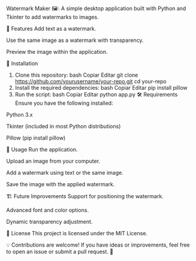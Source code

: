 Watermark Maker 🖼️💧
A simple desktop application built with Python and Tkinter to add watermarks to images.

📌 Features
Add text as a watermark.

Use the same image as a watermark with transparency.

Preview the image within the application.

🚀 Installation
1. Clone this repository:
bash
Copiar
Editar
git clone https://github.com/yourusername/your-repo.git
cd your-repo
2. Install the required dependencies:
bash
Copiar
Editar
pip install pillow
3. Run the script:
bash
Copiar
Editar
python app.py
🛠️ Requirements
Ensure you have the following installed:

Python 3.x

Tkinter (included in most Python distributions)

Pillow (pip install pillow)

📸 Usage
Run the application.

Upload an image from your computer.

Add a watermark using text or the same image.

Save the image with the applied watermark.

🏗️ Future Improvements
Support for positioning the watermark.

Advanced font and color options.

Dynamic transparency adjustment.

📝 License
This project is licensed under the MIT License.

💡 Contributions are welcome! If you have ideas or improvements, feel free to open an issue or submit a pull request. 🚀
